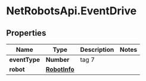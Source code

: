 # NetRobotsApi.EventDrive

## Properties
Name | Type | Description | Notes
------------ | ------------- | ------------- | -------------
**eventType** | **Number** | tag 7 | 
**robot** | [**RobotInfo**](RobotInfo.md) |  | 



